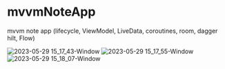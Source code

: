 # mvvmNoteApp
mvvm note app (lifecycle, ViewModel, LiveData, coroutines, room, dagger hilt, Flow)


![2023-05-29 15_17_43-Window](https://github.com/TheRipperX/mvvmNoteApp/assets/115468934/ecc33145-0590-4539-8fb2-5eed56387d85)
![2023-05-29 15_17_55-Window](https://github.com/TheRipperX/mvvmNoteApp/assets/115468934/307f9f2d-ecd7-4882-b6e9-fe01ec719802)
![2023-05-29 15_18_07-Window](https://github.com/TheRipperX/mvvmNoteApp/assets/115468934/9882f9a9-31c4-482b-96ae-54bfdb76be9c)
